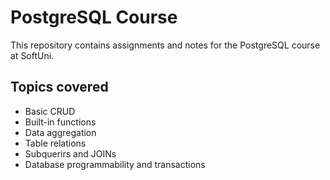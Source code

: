 # PostgreSQL Course 
This repository contains assignments and notes for the PostgreSQL course at SoftUni.

## Topics covered
 - Basic CRUD
 - Built-in functions
 - Data aggregation
 - Table relations
 - Subquerirs and JOINs
 - Database programmability and transactions
 